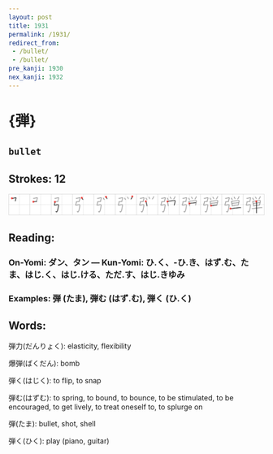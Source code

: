 ```yaml
---
layout: post
title: 1931
permalink: /1931/
redirect_from:
 - /bullet/
 - /bullet/
pre_kanji: 1930
nex_kanji: 1932
---
```


# {弾}

## `bullet`

## Strokes: 12

<div class="stroke"><img src="../images/E5BCBE.png" /></div>

## Reading:

### On-Yomi: ダン、タン &mdash; Kun-Yomi: ひ.く、-ひ.き、はず.む、たま、はじ.く、はじ.ける、ただ.す、はじ.きゆみ

### Examples: 弾 (たま), 弾む (はず.む), 弾く (ひ.く)

## Words:

弾力(だんりょく): elasticity, flexibility

爆弾(ばくだん): bomb

弾く(はじく): to flip, to snap

弾む(はずむ): to spring, to bound, to bounce, to be stimulated, to be encouraged, to get lively, to treat oneself to, to splurge on

弾(たま): bullet, shot, shell

弾く(ひく): play (piano, guitar)

